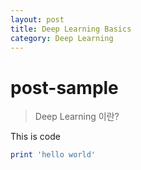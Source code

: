```yaml
---
layout: post
title: Deep Learning Basics 
category: Deep Learning
---
```

# post-sample
> Deep Learning 이란?

This is code
```ruby
print 'hello world'
```
